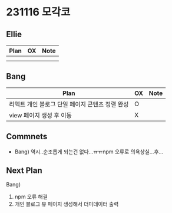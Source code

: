 # 231116 모각코

## Ellie

| Plan 	| OX 	| Note 	|
|------	|----	|------	|
|      	|   	|      	|
|       |   	|      	|


## Bang

| Plan 	| OX 	| Note 	|
|------	|----	|------	|
| 리액트 개인 블로그 단일 페이지 콘텐츠 정렬 완성     	|   O	|      	|
| view 페이지 생성 후 이동     |  X  	|      	|



## Commnets
- Bang) 역시..순조롭게 되는건 없다...ㅠㅠnpm 오류로 의욕상실...후...

 
## Next Plan
 Bang) 
 1. npm 오류 해결
 2. 개인 블로그 뷰 페이지 생성해서 더미데이터 출력 

